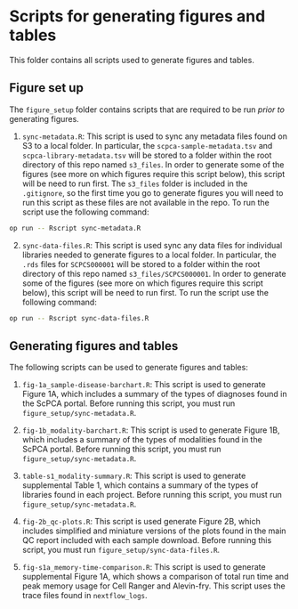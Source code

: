 # Scripts for generating figures and tables

This folder contains all scripts used to generate figures and tables.

## Figure set up

The `figure_setup` folder contains scripts that are required to be run _prior to_ generating figures.

1. `sync-metadata.R`: This script is used to sync any metadata files found on S3 to a local folder.
In particular, the `scpca-sample-metadata.tsv` and `scpca-library-metadata.tsv` will be stored to a folder within the root directory of this repo named `s3_files`.
In order to generate some of the figures (see more on which figures require this script below), this script will be need to run first.
The `s3_files` folder is included in the `.gitignore`, so the first time you go to generate figures you will need to run this script as these files are not available in the repo.
To run the script use the following command:

```sh
op run -- Rscript sync-metadata.R
```

2. `sync-data-files.R`: This script is used sync any data files for individual libraries needed to generate figures to a local folder.
In particular, the `.rds` files for `SCPCS000001` will be stored to a folder within the root directory of this repo named `s3_files/SCPCS000001`.
In order to generate some of the figures (see more on which figures require this script below), this script will be need to run first.
To run the script use the following command:

```sh
op run -- Rscript sync-data-files.R
```

## Generating figures and tables

The following scripts can be used to generate figures and tables:

1. `fig-1a_sample-disease-barchart.R`: This script is used to generate Figure 1A, which includes a summary of the types of diagnoses found in the ScPCA portal.
Before running this script, you must run `figure_setup/sync-metadata.R`.

2. `fig-1b_modality-barchart.R`: This script is used to generate Figure 1B, which includes a summary of the types of modalities found in the ScPCA portal.
Before running this script, you must run `figure_setup/sync-metadata.R`.

3. `table-s1_modality-summary.R`: This script is used to generate supplemental Table 1, which contains a summary of the types of libraries found in each project.
Before running this script, you must run `figure_setup/sync-metadata.R`.

4. `fig-2b_qc-plots.R`: This script is used generate Figure 2B, which includes simplified and miniature versions of the plots found in the main QC report included with each sample download.
Before running this script, you must run `figure_setup/sync-data-files.R`.

5. `fig-s1a_memory-time-comparison.R`: This script is used to generate supplemental Figure 1A, which shows a comparison of total run time and peak memory usage for Cell Ranger and Alevin-fry.
This script uses the trace files found in `nextflow_logs`.
